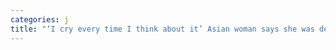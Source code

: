 ```yaml
---
categories: j
title: "‘I cry every time I think about it’ Asian woman says she was denied entry to Nevada casino in racial profiling complaint"
---
```

